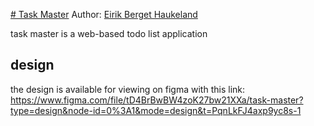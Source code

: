 [# Task Master](https://github.com/Eirik-Haukeland/task_master)
Author: [Eirik Berget Haukeland](https://github.com/Eirik-Haukeland)

task master is a web-based todo list application

## design

the design is available for viewing on figma with this link:
https://www.figma.com/file/tD4BrBwBW4zoK27bw21XXa/task-master?type=design&node-id=0%3A1&mode=design&t=PqnLkFJ4axp9yc8s-1